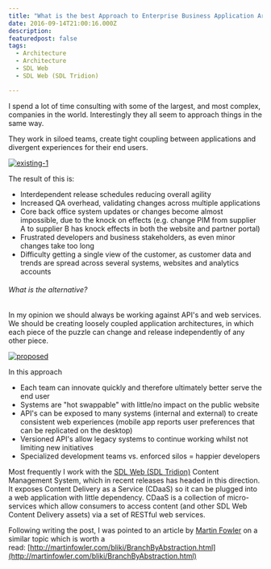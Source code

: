```yaml
---
title: "What is the best Approach to Enterprise Business Application Architecture?"
date: 2016-09-14T21:00:16.000Z
description: 
featuredpost: false
tags: 
  - Architecture
  - Architecture
  - SDL Web
  - SDL Web (SDL Tridion)

---
```


I spend a lot of time consulting with some of the largest, and most complex, companies in the world. Interestingly they all seem to approach things in the same way.

They work in siloed teams, create tight coupling between applications and divergent experiences for their end users.

[![existing-1](http://67.205.159.130/wp-content/uploads/2016/09/Existing-1.png)](http://www.mrgn.co/index.php/2016/09/14/3711/existing-1/)

The result of this is:

- Interdependent release schedules reducing overall agility
- Increased QA overhead, validating changes across multiple applications
- Core back office system updates or changes become almost impossible, due to the knock on effects (e.g. change PIM from supplier A to supplier B has knock effects in both the website and partner portal)
- Frustrated developers and business stakeholders, as even minor changes take too long
- Difficulty getting a single view of the customer, as customer data and trends are spread across several systems, websites and analytics accounts

###### What is the alternative?

In my opinion we should always be working against API's and web services. We should be creating loosely coupled application architectures, in which each piece of the puzzle can change and release independently of any other piece.

[![proposed](http://67.205.159.130/wp-content/uploads/2016/09/Proposed.png)](http://www.mrgn.co/index.php/2016/09/14/3711/proposed/)

In this approach

- Each team can innovate quickly and therefore ultimately better serve the end user
- Systems are "hot swappable" with little/no impact on the public website
- API's can be exposed to many systems (internal and external) to create consistent web experiences (mobile app reports user preferences that can be replicated on the desktop)
- Versioned API's allow legacy systems to continue working whilst not limiting new initiatives
- Specialized development teams vs. enforced silos = happier developers

Most frequently I work with the [SDL Web (SDL Tridion)](http://www.sdl.com/cxc/digital-experience/web-experience-management/) Content Management System, which in recent releases has headed in this direction. It exposes Content Delivery as a Service (CDaaS) so it can be plugged into a web application with little dependency. CDaaS is a collection of micro-services which allow consumers to access content (and other SDL Web Content Delivery assets) via a set of RESTful web services.

Following writing the post, I was pointed to an article by [Martin Fowler](https://twitter.com/martinfowler) on a similar topic which is worth a read: [http://martinfowler.com/bliki/BranchByAbstraction.html](http://martinfowler.com/bliki/BranchByAbstraction.html)
